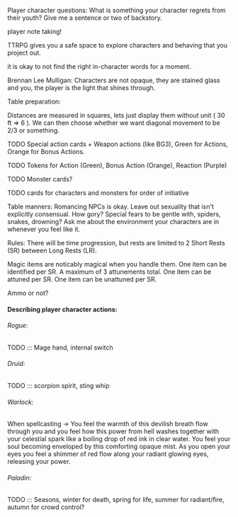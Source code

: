 
Player character questions:
  What is something your character regrets from their youth?
  Give me a sentence or two of backstory.

player note taking! 

TTRPG gives you a safe space to explore characters 
and behaving that you project out.

it is okay to not find the right in-character words for a moment.

Brennan Lee Mulligan: Characters are not opaque, they are stained glass and you, 
the player is the light that shines through.


Table preparation:

  Distances are measured in squares, lets just display them without unit ( 30 ft => 6 ).
  We can then choose whether we want diagonal movement to be 2/3 or something.


  TODO Special action cards + Weapon actions (like BG3), 
    Green for Actions, Orange for Bonus Actions.
    
  TODO Tokens for Action (Green), Bonus Action (Orange), Reaction (Purple)

  TODO Monster cards? 

  TODO cards for characters and monsters for order of initiative


Table manners:
  Romancing NPCs is okay.
  Leave out sexuality that isn't explicitly consensual.
  How gory?
  Special fears to be gentle with, spiders, snakes, drowning?
  Ask me about the environment your characters are in whenever you feel like it.



Rules:
  There will be time progression, but rests are limited to 2 Short Rests (SR) between Long Rests (LR).

  Magic items are noticably magical when you handle them.
  One item can be identified per SR.
  A maximum of 3 attunements total.
  One item can be attuned per SR.
  One item can be unattuned per SR.

  Ammo or not?


#### Describing player character actions:

###### Rogue:
TODO ::: Mage hand, internal switch

###### Druid:
TODO ::: scorpion spirit, sting whip

###### Warlock:
When spellcasting -> You feel the warmth of this devilish breath flow through you and you feel how this power from hell washes together with your celestial spark like a boiling drop of red ink in clear water. You feel your soul becoming enveloped by this comforting opaque mist. As you open your eyes you feel a shimmer of red flow along your radiant glowing eyes, releasing your power.

###### Paladin:
TODO ::: Seasons, winter for death, spring for life, summer for radiant/fire, autumn for crowd control?